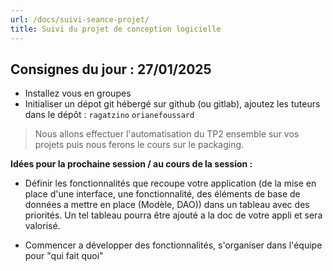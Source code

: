 ```yaml
---
url: /docs/suivi-seance-projet/
title: Suivi du projet de conception logicielle
---
```


## Consignes du jour : 27/01/2025

- Installez vous en groupes
- Initialiser un dépot git hébergé sur github (ou gitlab), ajoutez les tuteurs dans le dépôt : 
`ragatzino` 
`orianefoussard`

> Nous allons effectuer l'automatisation du TP2 ensemble sur vos projets puis nous ferons le cours sur le packaging.

**Idées pour la prochaine session / au cours de la session :** 
- Définir les fonctionnalités que recoupe votre application (de la mise en place d'une interface, une fonctionnalité, des éléments de base de données a mettre en place (Modèle, DAO)) dans un tableau avec des priorités. Un tel tableau pourra être ajouté a la doc de votre appli et sera valorisé.

- Commencer a développer des fonctionnalités, s'organiser dans l'équipe pour "qui fait quoi"
